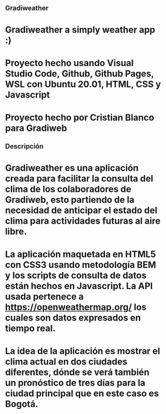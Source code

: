 ## Gradiweather
# Gradiweather a simply weather app :)

# Proyecto hecho usando Visual Studio Code, Github, Github Pages, WSL con Ubuntu 20.01, HTML, CSS y Javascript
# Proyecto hecho por Cristian Blanco para Gradiweb

## Descripción
# Gradiweather es una aplicación creada para facilitar la consulta del clima de los colaboradores de Gradiweb, esto partiendo de la necesidad de anticipar el estado del clima para actividades futuras al aire libre.
# La aplicación maquetada en HTML5 con CSS3 usando metodología BEM y los scripts de consulta de datos están hechos en Javascript. La API usada pertenece a https://openweathermap.org/ los cuales son datos expresados en tiempo real.
# La idea de la aplicación es mostrar el clima actual en dos ciudades diferentes, dónde se verá también un pronóstico de tres días para la ciudad principal que en este caso es Bogotá. 